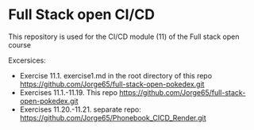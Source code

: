 # Full Stack open CI/CD

This repository is used for the CI/CD module (11) of the Full stack open course

Excersices:
- Exercise 11.1. exercise1.md in the root directory of this repo
    https://github.com/Jorge65/full-stack-open-pokedex.git
- Exercises 11.1.-11.19. This repo
    https://github.com/Jorge65/full-stack-open-pokedex.git
- Exercises 11.20.-11.21. separate repo:
    https://github.com/Jorge65/Phonebook_CICD_Render.git
